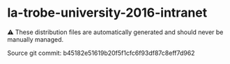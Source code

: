 # la-trobe-university-2016-intranet

:warning: These distribution files are automatically generated and should never be manually managed.

Source git commit: b45182e51619b20f5f1cfc6f93df87c8eff7d962
